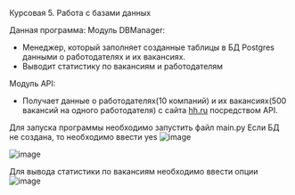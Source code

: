 Курсовая 5. Работа с базами данных 

Данная программа:
Модуль DBManager: 
  - Менеджер, который заполняет созданные таблицы в БД Postgres данными о работодателях и их вакансиях.
  - Выводит статистику по вакансиям и работодателям

Модуль API:
  - Получает данные о работодателях(10 компаний) и их вакансиях(500 вакансий на одного работодателя) с сайта [hh.ru](http://hh.ru/) посредством API.

Для запуска программы необходимо запустить файл main.py
Если БД не создана, то необходимо ввести yes
![image](https://github.com/GalinaTsoktoeva/head_hunter_parser/assets/5502809/421bba57-b596-499b-84fb-3c5828856549)

![image](https://github.com/GalinaTsoktoeva/head_hunter_parser/assets/5502809/8a9f9611-2397-430d-84d7-788ef6ff4b60)
 
 Для вывода статистики по вакансиям необходимо ввести опции
![image](https://github.com/GalinaTsoktoeva/head_hunter_parser/assets/5502809/9dae1797-fa40-4a52-8fdc-3c946b602cb5)
 
 
